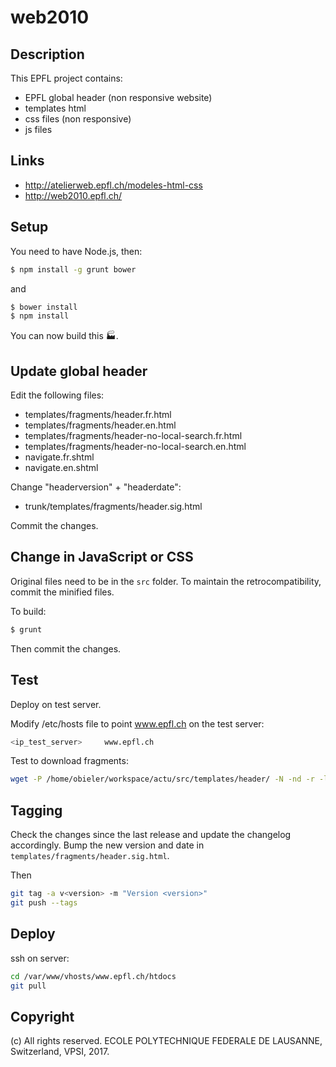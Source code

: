 web2010
=======

Description
-----------
This EPFL project contains:
  * EPFL global header (non responsive website)
  * templates html
  * css files (non responsive)
  * js files

Links
-----
  * http://atelierweb.epfl.ch/modeles-html-css
  * http://web2010.epfl.ch/

Setup
-----

You need to have Node.js, then:

```bash
$ npm install -g grunt bower
```

and

```bash
$ bower install
$ npm install
```

You can now build this :factory:.

Update global header
--------------------

Edit the following files:
* templates/fragments/header.fr.html
* templates/fragments/header.en.html
* templates/fragments/header-no-local-search.fr.html
* templates/fragments/header-no-local-search.en.html
* navigate.fr.shtml
* navigate.en.shtml

Change "headerversion" + "headerdate":
* trunk/templates/fragments/header.sig.html

Commit the changes.

Change in JavaScript or CSS
---------------------------

Original files need to be in the `src` folder.
To maintain the retrocompatibility, commit the minified files.

To build:

```bash
$ grunt
```

Then commit the changes.

Test
----
Deploy on test server.

Modify /etc/hosts file to point www.epfl.ch on the test server:
```bash
<ip_test_server>     www.epfl.ch
```

Test to download fragments:
```bash
wget -P /home/obieler/workspace/actu/src/templates/header/ -N -nd -r -l 1 http://www.epfl.ch/templates/fragments/download-me.html
```

Tagging
-------

Check the changes since the last release and update the changelog accordingly.
Bump the new version and date in `templates/fragments/header.sig.html`.

Then

```bash
git tag -a v<version> -m "Version <version>"
git push --tags
```

Deploy
------
ssh on server:
```bash
cd /var/www/vhosts/www.epfl.ch/htdocs
git pull
```

Copyright
---------
(c) All rights reserved. ECOLE POLYTECHNIQUE FEDERALE DE LAUSANNE, Switzerland, VPSI, 2017.
